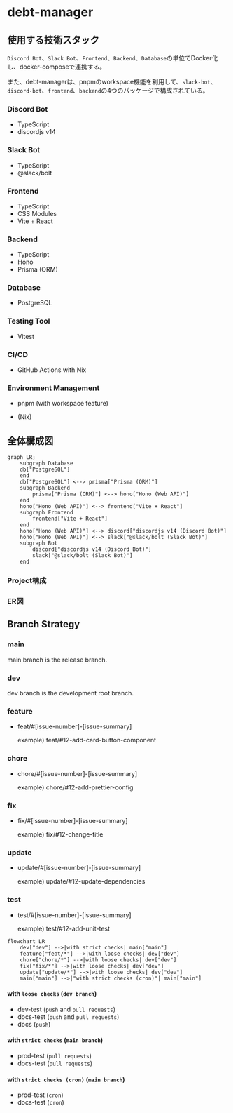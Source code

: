 # debt-manager

## 使用する技術スタック

`Discord Bot`、`Slack Bot`、`Frontend`、`Backend`、`Database`の単位でDocker化し、docker-composeで連携する。

また、debt-managerは、pnpmのworkspace機能を利用して、`slack-bot`、`discord-bot`、`frontend`、`backend`の4つのパッケージで構成されている。


### Discord Bot

- TypeScript
- discordjs v14

### Slack Bot

- TypeScript
- @slack/bolt

### Frontend

- TypeScript
- CSS Modules
- Vite + React

### Backend

- TypeScript
- Hono
- Prisma (ORM)

### Database

- PostgreSQL

### Testing Tool

- Vitest

### CI/CD

- GitHub Actions with Nix

### Environment Management

- pnpm (with workspace feature)

- (Nix)

## 全体構成図

```mermaid
graph LR;
    subgraph Database
    db["PostgreSQL"]
    end
    db["PostgreSQL"] <--> prisma["Prisma (ORM)"]
    subgraph Backend
        prisma["Prisma (ORM)"] <--> hono["Hono (Web API)"]
    end
    hono["Hono (Web API)"] <--> frontend["Vite + React"]
    subgraph Frontend
        frontend["Vite + React"]
    end
    hono["Hono (Web API)"] <--> discord["discordjs v14 (Discord Bot)"]
    hono["Hono (Web API)"] <--> slack["@slack/bolt (Slack Bot)"]
    subgraph Bot
        discord["discordjs v14 (Discord Bot)"]
        slack["@slack/bolt (Slack Bot)"]
    end
```

### Project構成

### ER図

## Branch Strategy

### main

main branch is the release branch.

### dev

dev branch is the development root branch.


### feature

- feat/#[issue-number]-[issue-summary]

  example) feat/#12-add-card-button-component

### chore

- chore/#[issue-number]-[issue-summary]

  example) chore/#12-add-prettier-config

### fix

- fix/#[issue-number]-[issue-summary]

  example) fix/#12-change-title

### update

- update/#[issue-number]-[issue-summary]

  example) update/#12-update-dependencies

### test

- test/#[issue-number]-[issue-summary]

  example) test/#12-add-unit-test

```mermaid
flowchart LR
    dev["dev"] -->|with strict checks| main["main"]
    feature["feat/*"] -->|with loose checks| dev["dev"]
    chore["chore/*"] -->|with loose checks| dev["dev"]
    fix["fix/*"] -->|with loose checks| dev["dev"]
    update["update/*"] -->|with loose checks| dev["dev"]
    main["main"] -->|"with strict checks (cron)"| main["main"]
```

#### with `loose checks` (`dev branch`)

- dev-test (`push` and `pull requests`)
- docs-test (`push` and `pull requests`)
- docs (`push`)

#### with `strict checks` (`main branch`)

- prod-test (`pull requests`)
- docs-test (`pull requests`)

#### with `strict checks (cron)` (`main branch`)

- prod-test (`cron`)
- docs-test (`cron`)
